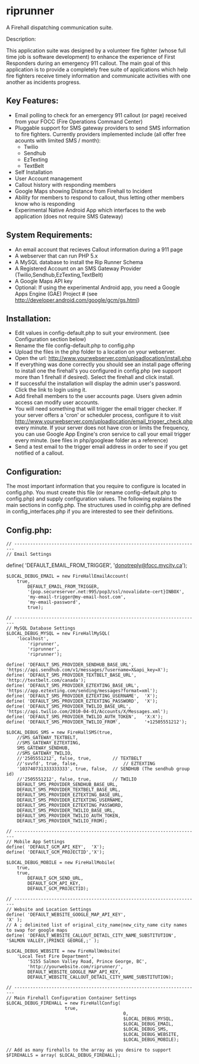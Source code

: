 riprunner
=========

A Firehall dispatching communication suite.

Description:

This application suite was designed by a volunteer fire fighter (whose full time job is software development) to enhance the experience of First Responders during an emergency 911 callout. The main goal of this application is to provide a completely free suite of applications which help fire fighters receive timely information and communicate activities with one another as incidents progress.

Key Features:
-------------
- Email polling to check for an emergency 911 callout (or page) received from your FOCC (Fire Operations Command Center)
- Pluggable support for SMS gateway providers to send SMS information to fire fighters. 
  Currently providers implemented include (all offer free acounts with limited SMS / month):
  - Twilio
  - Sendhub
  - EzTexting
  - TextBelt
- Self Installation
- User Account management
- Callout history with responding members
- Google Maps showing Distance from Firehall to Incident
- Ability for members to respond to callout, thus letting other members know who is responding
- Experimental Native Android App which interfaces to the web application (does not require SMS Gateway)

System Requirements:
--------------------
- An email account that recieves Callout information during a 911 page
- A webserver that can run PHP 5.x
- A MySQL database to install the Rip Runner Schema
- A Registered Account on an SMS Gateway Provider (Twilio,Sendhub,EzTexting,TextBelt)
- A Google Maps API key
- Optional: If using the experimental Android app, you need a Google Apps Engine (GAE) Project # (see http://developer.android.com/google/gcm/gs.html)

Installation:
-------------
- Edit values in config-default.php to suit your environment. (see Configuration section below)
- Rename the file config-default.php to config.php
- Upload the files in the php folder to a location on your webserver.
- Open the url: http://www.yourwebserver.com/uploadlocation/install.php
- If everything was done correctly you should see an install page offering to install one the firehall's 
  you configured in config.php (we support more than 1 firehall if desired). Select the firehall and click install.
- If successful the installation will display the admin user's password. Click the link to login using it.
- Add firehall members to the user accounts page. Users given admin access can modify user accounts.
- You will need something that will trigger the email trigger checker. If your server offers a 'cron' or 
  scheduler process, configure it to visit http://www.yourwebserver.com/uploadlocation/email_trigger_check.php
  every minute. If your server does not have cron or limits the frequency, you can use Google App Engine's 
  cron service to call your email trigger every minute. (see files in php/googleae folder as a reference)
- Send a test email to the trigger email address in order to see if you get notified of a callout.

Configuration:
--------------
The most important information that you require to configure is located in config.php. 
You must create this file (or rename config-default.php to config.php) and supply configuration values.
The following explains the main sections in config.php. The structures used in coinfig.php are
defined in config_interfaces.php if you are interested to see their definitions.

 Config.php:
 -----------

	// ----------------------------------------------------------------------
	// Email Settings
  define( 'DEFAULT_EMAIL_FROM_TRIGGER', 'donotreply@focc.mycity.ca');
	
	$LOCAL_DEBUG_EMAIL = new FireHallEmailAccount(
	    true, 
			DEFAULT_EMAIL_FROM_TRIGGER,
			'{pop.secureserver.net:995/pop3/ssl/novalidate-cert}INBOX',
			'my-email-trigger@my-email-host.com',
			'my-email-password',
			true);
				
	// ----------------------------------------------------------------------
	// MySQL Database Settings
	$LOCAL_DEBUG_MYSQL = new FireHallMySQL(
	    'localhost',
			'riprunner', 
			'riprunner', 
			'riprunner');
	
	define( 'DEFAULT_SMS_PROVIDER_SENDHUB_BASE_URL', 	'https://api.sendhub.com/v1/messages/?username=X&api_key=X');
	define( 'DEFAULT_SMS_PROVIDER_TEXTBELT_BASE_URL', 	'http://textbelt.com/canada');
	define( 'DEFAULT_SMS_PROVIDER_EZTEXTING_BASE_URL', 	'https://app.eztexting.com/sending/messages?format=xml');
	define( 'DEFAULT_SMS_PROVIDER_EZTEXTING_USERNAME', 	'X');
	define( 'DEFAULT_SMS_PROVIDER_EZTEXTING_PASSWORD', 	'X');
	define( 'DEFAULT_SMS_PROVIDER_TWILIO_BASE_URL', 	'https://api.twilio.com/2010-04-01/Accounts/X/Messages.xml');
	define( 'DEFAULT_SMS_PROVIDER_TWILIO_AUTH_TOKEN', 	'X:X');
	define( 'DEFAULT_SMS_PROVIDER_TWILIO_FROM', 		'+12505551212');
	
	$LOCAL_DEBUG_SMS = new FireHallSMS(true,
		//SMS_GATEWAY_TEXTBELT,
		//SMS_GATEWAY_EZTEXTING,
		SMS_GATEWAY_SENDHUB,
		//SMS_GATEWAY_TWILIO, 
		//'2505551212', false, true,		// TEXTBELT
		//'svvfd', true, false, 				// EZTEXTING
		'103740731333333333', true, false, 	// SENDHUB (The sendhub group id)
		//'2505551212', false, true, 		// TWILIO
		DEFAULT_SMS_PROVIDER_SENDHUB_BASE_URL, 
		DEFAULT_SMS_PROVIDER_TEXTBELT_BASE_URL,
		DEFAULT_SMS_PROVIDER_EZTEXTING_BASE_URL,
		DEFAULT_SMS_PROVIDER_EZTEXTING_USERNAME,
		DEFAULT_SMS_PROVIDER_EZTEXTING_PASSWORD, 
		DEFAULT_SMS_PROVIDER_TWILIO_BASE_URL,
		DEFAULT_SMS_PROVIDER_TWILIO_AUTH_TOKEN,
		DEFAULT_SMS_PROVIDER_TWILIO_FROM);

	// ----------------------------------------------------------------------
	// Mobile App Settings
	define( 'DEFAULT_GCM_API_KEY', 	'X');
	define( 'DEFAULT_GCM_PROJECTID','X');
	
	$LOCAL_DEBUG_MOBILE = new FireHallMobile(
	    true, 
	    true,
			DEFAULT_GCM_SEND_URL,
			DEFAULT_GCM_API_KEY,
			DEFAULT_GCM_PROJECTID);
	
	// ----------------------------------------------------------------------
	// Website and Location Settings
	define( 'DEFAULT_WEBSITE_GOOGLE_MAP_API_KEY', 						'X' );
	// A ; delimited list of original_city_name|new_city_name city names to swap for google maps 
	define( 'DEFAULT_WEBSITE_CALLOUT_DETAIL_CITY_NAME_SUBSTITUTION', 	'SALMON VALLEY,|PRINCE GEORGE,;' );

	$LOCAL_DEBUG_WEBSITE = new FireHallWebsite(
	    'Local Test Fire Department',
			'5155 Salmon Valley Road, Prince George, BC',
			'http://yourwebsite.com/riprunner/',
			DEFAULT_WEBSITE_GOOGLE_MAP_API_KEY, 
			DEFAULT_WEBSITE_CALLOUT_DETAIL_CITY_NAME_SUBSTITUTION);
	
	// ----------------------------------------------------------------------
	// Main Firehall Configuration Container Settings
	$LOCAL_DEBUG_FIREHALL = new FireHallConfig(	
	                      true, 
												0,
												$LOCAL_DEBUG_MYSQL,
												$LOCAL_DEBUG_EMAIL,
												$LOCAL_DEBUG_SMS,
												$LOCAL_DEBUG_WEBSITE,
												$LOCAL_DEBUG_MOBILE);
	
	// Add as many firehalls to the array as you desire to support
	$FIREHALLS = array(	$LOCAL_DEBUG_FIREHALL);
	

 
